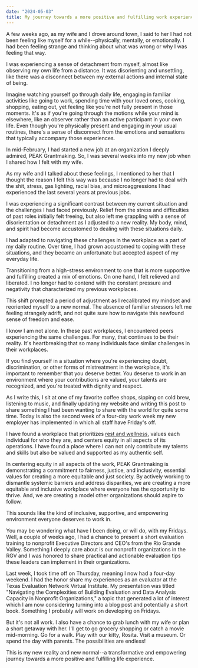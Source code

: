 ```yaml
---
date: "2024-05-03"
title: My journey towards a more positive and fulfilling work experience.
---
```


A few weeks ago, as my wife and I drove around town, I said to her I had not been feeling like myself for a while--physically, mentally, or emotionally. I had been feeling strange and thinking about what was wrong or why I was feeling that way.

I was experiencing a sense of detachment from myself, almost like observing my own life from a distance. It was disorienting and unsettling, like there was a disconnect between my external actions and internal state of being.

Imagine watching yourself go through daily life, engaging in familiar activities like going to work, spending time with your loved ones, cooking, shopping, eating out, yet feeling like you're not fully present in those moments. It's as if you're going through the motions while your mind is elsewhere, like an observer rather than an active participant in your own life. Even though you're physically present and engaging in your usual routines, there's a sense of disconnect from the emotions and sensations that typically accompany those experiences.

In mid-February, I had started a new job at an organization I deeply admired, PEAK Grantmaking. So, I was several weeks into my new job when I shared how I felt with my wife.

As my wife and I talked about these feelings, I mentioned to her that I thought the reason I felt this way was because I no longer had to deal with the shit, stress, gas lighting, racial bias, and microaggressions I had experienced the last several years at previous jobs.

I was experiencing a significant contrast between my current situation and the challenges I had faced previously. Relief from the stress and difficulties of past roles initially felt freeing, but also left me grappling with a sense of disorientation or detachment as I adjusted to a new reality. My body, mind, and spirit had become accustomed to dealing with these situations daily.

I had adapted to navigating these challenges in the workplace as a part of my daily routine. Over time, I had grown accustomed to coping with these situations, and they became an unfortunate but accepted aspect of my everyday life. 

Transitioning from a high-stress environment to one that is more supportive and fulfilling created a mix of emotions. On one hand, I felt relieved and liberated. I no longer had to contend with the constant pressure and negativity that characterized my previous workplaces.

This shift prompted a period of adjustment as I recalibrated my mindset and reoriented myself to a new normal. The absence of familiar stressors left me feeling strangely adrift, and not quite sure how to navigate this newfound sense of freedom and ease.

I know I am not alone. In these past workplaces, I encountered peers experiencing the same challenges. For many, that continues to be their reality. It's heartbreaking that so many individuals face similar challenges in their workplaces.

If you find yourself in a situation where you're experiencing doubt, discrimination, or other forms of mistreatment in the workplace, it's important to remember that you deserve better. You deserve to work in an environment where your contributions are valued, your talents are recognized, and you're treated with dignity and respect.

As I write this, I sit at one of my favorite coffee shops, sipping on cold brew, listening to music, and finally updating my website and writing this post to share something I had been wanting to share with the world for quite some time. Today is also the second week of a four-day work week my new employer has implemented in which all staff have Friday's off. 

I have found a workplace that prioritizes <a href="https://www.peakgrantmaking.org/insights/the-path-to-radical-wellness-how-peaks-focus-on-team-well-being-is-driving-our-evolution/" target="_blank">rest and wellness</a>, values each individual for who they are, and centers equity in all aspects of its operations. I have found a place where I can not only contribute my talents and skills but also be valued and supported as my authentic self.

In centering equity in all aspects of the work, PEAK Grantmaking is demonstrating a commitment to fairness, justice, and inclusivity, essential values for creating a more equitable and just society. By actively working to dismantle systemic barriers and address disparities, we are creating a more equitable and inclusive workplace where everyone has the opportunity to thrive. And, we are creating a model other organizations should aspire to follow.

This sounds like the kind of inclusive, supportive, and empowering environment everyone deserves to work in.

You may be wondering what have I been doing, or will do, with my Fridays. Well, a couple of weeks ago, I had a chance to present a short evaluation training to nonprofit Executive Directors and CEO's from the Rio Grande Valley. Something I deeply care about is our nonprofit organizations in the RGV and I was honored to share practical and actionable evaluation tips these leaders can implement in their organizations. 

Last week, I took time off on Thursday, meaning I now had a four-day weekend. I had the honor share my experiences as an evaluator at the Texas Evaluation Network Virtual Institute. My presentation was titled "Navigating the Complexities of Building Evaluation and Data Analysis Capacity in Nonprofit Organizations," a topic that generated a lot of interest which I am now considering turning into a blog post and potentially a short book. Something I probably will work on developing on Fridays. 

But it's not all work. I also have a chance to grab lunch with my wife or plan a short getaway with her. I'll get to go grocery shopping or catch a movie mid-morning. Go for a walk. Play with our kitty, Rosita. Visit a museum. Or spend the day with parents. The possibilities are endless!

This is my new reality and new normal--a transformative and empowering journey towards a more positive and fulfilling life experience.
